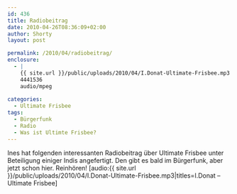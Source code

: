 ```yaml
---
id: 436
title: Radiobeitrag
date: 2010-04-26T08:36:09+02:00
author: Shorty
layout: post

permalink: /2010/04/radiobeitrag/
enclosure:
  - |
    {{ site.url }}/public/uploads/2010/04/I.Donat-Ultimate-Frisbee.mp3
    4441536
    audio/mpeg
    
categories:
  - Ultimate Frisbee
tags:
  - Bürgerfunk
  - Radio
  - Was ist Ultimte Frisbee?
---
```

Ines hat folgenden interessanten Radiobeitrag über Ultimate Frisbee unter Beteiligung einiger Indis angefertigt. Den gibt es bald im Bürgerfunk, aber jetzt schon hier. Reinhören! [audio:{{ site.url }}/public/uploads/2010/04/I.Donat-Ultimate-Frisbee.mp3|titles=I.Donat &#8211; Ultimate Frisbee]